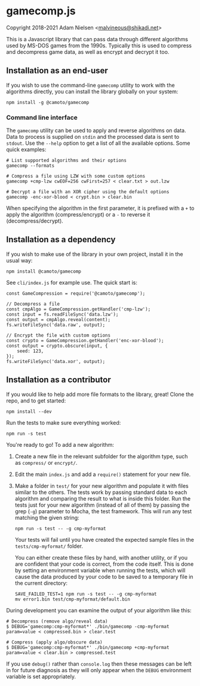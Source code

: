 # gamecomp.js
Copyright 2018-2021 Adam Nielsen <<malvineous@shikadi.net>>  

This is a Javascript library that can pass data through different algorithms
used by MS-DOS games from the 1990s.  Typically this is used to compress and
decompress game data, as well as encrypt and decrypt it too.

## Installation as an end-user

If you wish to use the command-line `gamecomp` utility to work with the
algorithms directly, you can install the library globally on your system:

    npm install -g @camoto/gamecomp

### Command line interface

The `gamecomp` utility can be used to apply and reverse algorithms on data.
Data to process is supplied on `stdin` and the processed data is sent to
`stdout`.  Use the `--help` option to get a list of all the available options.
Some quick examples:

    # List supported algorithms and their options
    gamecomp --formats

    # Compress a file using LZW with some custom options
    gamecomp +cmp-lzw cwEOF=256 cwFirst=257 < clear.txt > out.lzw

    # Decrypt a file with an XOR cipher using the default options
    gamecomp -enc-xor-blood < crypt.bin > clear.bin

When specifying the algorithm in the first parameter, it is prefixed with a `+`
to apply the algorithm (compress/encrypt) or a `-` to reverse it
(decompress/decrypt).

## Installation as a dependency

If you wish to make use of the library in your own project, install it
in the usual way:

    npm install @camoto/gamecomp

See `cli/index.js` for example use.  The quick start is:

    const GameCompression = require('@camoto/gamecomp');
    
    // Decompress a file
    const cmpAlgo = GameCompression.getHandler('cmp-lzw');
    const input = fs.readFileSync('data.lzw');
    const output = cmpAlgo.reveal(content);
    fs.writeFileSync('data.raw', output);
    
    // Encrypt the file with custom options
    const crypto = GameCompression.getHandler('enc-xor-blood');
    const output = crypto.obscure(input, {
        seed: 123,
    });
    fs.writeFileSync('data.xor', output);

## Installation as a contributor

If you would like to help add more file formats to the library, great!
Clone the repo, and to get started:

    npm install --dev

Run the tests to make sure everything worked:

    npm run -s test

You're ready to go!  To add a new algorithm:

 1. Create a new file in the relevant subfolder for the algorithm type, such as
    `compress/` or `encrypt/`.

 2. Edit the main `index.js` and add a `require()` statement for your new file.

 3. Make a folder in `test/` for your new algorithm and populate it with
    files similar to the others.  The tests work by passing standard data to
    each algorithm and comparing the result to what is inside this folder.  Run
    the tests just for your new algorithm (instead of all of them) by passing
    the grep (`-g`) parameter to Mocha, the test framework.  This will run any
    test matching the given string:
    
        npm run -s test -- -g cmp-myformat
    
    Your tests will fail until you have created the expected sample files in
    the `tests/cmp-myformat/` folder.
    
    You can either create these files by hand, with another utility, or if you
    are confident that your code is correct, from the code itself.  This is done
    by setting an environment variable when running the tests, which will cause
    the data produced by your code to be saved to a temporary file in the
    current directory:
    
        SAVE_FAILED_TEST=1 npm run -s test -- -g cmp-myformat
        mv error1.bin test/cmp-myformat/default.bin

During development you can examine the output of your algorithm like this:

    # Decompress (remove algo/reveal data)
    $ DEBUG='gamecomp:cmp-myformat*' ./bin/gamecomp -cmp-myformat param=value < compressed.bin > clear.test

    # Compress (apply algo/obscure data)
    $ DEBUG='gamecomp:cmp-myformat*' ./bin/gamecomp +cmp-myformat param=value < clear.bin > compressed.test

If you use `debug()` rather than `console.log` then these messages can be left
in for future diagnosis as they will only appear when the `DEBUG` environment
variable is set appropriately.
